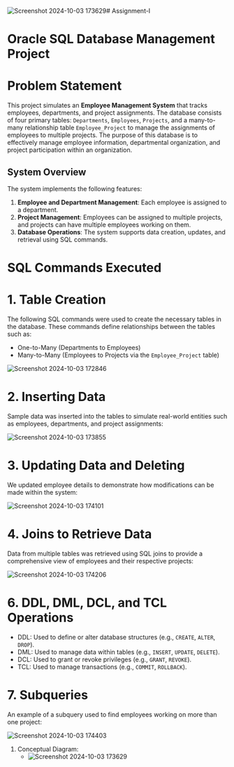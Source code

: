 ![Screenshot 2024-10-03 173629](https://github.com/user-attachments/assets/864533d8-8945-4c29-ba46-b5c7b4c64d86)# Assignment-I

# Oracle SQL Database Management Project

# Problem Statement
This project simulates an **Employee Management System** that tracks employees, departments, and project assignments. The database consists of four primary tables: `Departments`, `Employees`, `Projects`, and a many-to-many relationship table `Employee_Project` to manage the assignments of employees to multiple projects. The purpose of this database is to effectively manage employee information, departmental organization, and project participation within an organization.

## System Overview
The system implements the following features:
1. **Employee and Department Management**: Each employee is assigned to a department.
2. **Project Management**: Employees can be assigned to multiple projects, and projects can have multiple employees working on them.
3. **Database Operations**: The system supports data creation, updates, and retrieval using SQL commands.

# SQL Commands Executed

# 1. Table Creation
The following SQL commands were used to create the necessary tables in the database. These commands define relationships between the tables such as:
- One-to-Many (Departments to Employees)
- Many-to-Many (Employees to Projects via the `Employee_Project` table)

![Screenshot 2024-10-03 172846](https://github.com/user-attachments/assets/f8da990d-f68c-4fdc-95d0-725262a81dd7)

# 2. Inserting Data
Sample data was inserted into the tables to simulate real-world entities such as employees, departments, and project assignments:

![Screenshot 2024-10-03 173855](https://github.com/user-attachments/assets/dc53a38d-eaa0-45a1-822c-5814d3671b75)


# 3. Updating Data  and Deleting
We updated employee details to demonstrate how modifications can be made within the system:

![Screenshot 2024-10-03 174101](https://github.com/user-attachments/assets/c95c6950-4788-4f2d-91c5-5d93efe4071c)

# 4. Joins to Retrieve Data
Data from multiple tables was retrieved using SQL joins to provide a comprehensive view of employees and their respective projects:

![Screenshot 2024-10-03 174206](https://github.com/user-attachments/assets/d39a99c2-ea37-4fa6-bdcc-42ec7ca46225)

# 6. DDL, DML, DCL, and TCL Operations

- DDL: Used to define or alter database structures (e.g., `CREATE`, `ALTER`, `DROP`).
- DML: Used to manage data within tables (e.g., `INSERT`, `UPDATE`, `DELETE`).
- DCL: Used to grant or revoke privileges (e.g., `GRANT`, `REVOKE`).
- TCL: Used to manage transactions (e.g., `COMMIT`, `ROLLBACK`).

# 7. Subqueries
An example of a subquery used to find employees working on more than one project:

![Screenshot 2024-10-03 174403](https://github.com/user-attachments/assets/94a919a4-a6ce-4b94-aaff-3f808e3e55fb)
1. Conceptual Diagram:
   - ![Screenshot 2024-10-03 173629](https://github.com/user-attachments/assets/b9234023-25af-45af-bba3-95dc187f700f)

